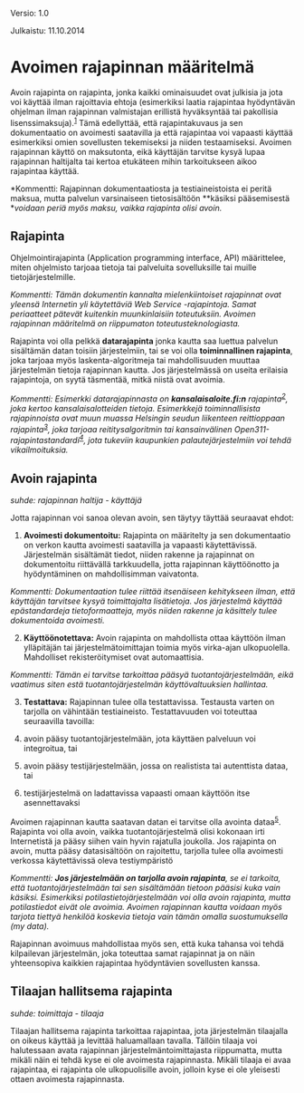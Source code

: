 Versio: 1.0

Julkaistu: 11.10.2014



# Avoimen rajapinnan määritelmä

Avoin rajapinta on rajapinta, jonka kaikki ominaisuudet ovat julkisia ja jota voi käyttää ilman rajoittavia ehtoja (esimerkiksi laatia rajapintaa hyödyntävän ohjelman ilman rajapinnan valmistajan erillistä hyväksyntää tai pakollisia lisenssimaksuja).<sup>[1]</sup> Tämä edellyttää, että rajapintakuvaus ja sen dokumentaatio on avoimesti saatavilla ja että rajapintaa voi vapaasti käyttää esimerkiksi omien sovellusten tekemiseksi ja niiden testaamiseksi. Avoimen rajapinnan käyttö on maksutonta, eikä käyttäjän tarvitse kysyä lupaa rajapinnan haltijalta tai kertoa etukäteen mihin tarkoitukseen aikoo rajapintaa käyttää.

*Kommentti: Rajapinnan dokumentaatiosta ja testiaineistoista ei peritä maksua, mutta palvelun varsinaiseen tietosisältöön **käsiksi pääsemisestä **voidaan periä myös maksu, vaikka rajapinta olisi avoin.*

## Rajapinta

Ohjelmointirajapinta (Application programming interface, API) määrittelee, miten ohjelmisto tarjoaa tietoja tai palveluita sovelluksille tai muille tietojärjestelmille.

*Kommentti: Tämän dokumentin kannalta mielenkiintoiset rajapinnat ovat yleensä Internetin yli käytettäviä Web Service -rajapintoja. Samat periaatteet pätevät kuitenkin muunkinlaisiin toteutuksiin. Avoimen rajapinnan määritelmä on riippumaton toteutusteknologiasta.*

Rajapinta voi olla pelkkä **datarajapinta** jonka kautta saa luettua palvelun sisältämän datan toisiin järjestelmiin, tai se voi olla **toiminnallinen rajapinta**, joka tarjoaa myös laskenta-algoritmeja tai mahdollisuuden muuttaa järjestelmän tietoja rajapinnan kautta. Jos järjestelmässä on useita erilaisia  rajapintoja, on syytä täsmentää, mitkä niistä ovat avoimia.

*Kommentti: Esimerkki datarajapinnasta on **kansalaisaloite.fi:n** rajapinta<sup>[2]</sup>, joka kertoo kansalaisalotteiden tietoja. Esimerkkejä toiminnallisista rajapinnoista ovat muun muassa Helsingin seudun liikenteen reittioppaan rajapinta<sup>[3]</sup>, joka tarjoaa reititysalgoritmin tai kansainvälinen Open311-rajapintastandardi<sup>[4]</sup>, jota tukeviin kaupunkien palautejärjestelmiin voi tehdä vikailmoituksia.*

## Avoin rajapinta

*suhde: rajapinnan haltija - käyttäjä*

Jotta rajapinnan voi sanoa olevan avoin, sen täytyy täyttää seuraavat ehdot:

1. **Avoimesti dokumentoitu:** Rajapinta on määritelty ja sen dokumentaatio on verkon kautta avoimesti saatavilla ja vapaasti käytettävissä. Järjestelmän sisältämät tiedot, niiden rakenne ja rajapinnat on dokumentoitu riittävällä tarkkuudella, jotta rajapinnan käyttöönotto ja hyödyntäminen on mahdollisimman vaivatonta.

*Kommentti: Dokumentaation tulee riittää itsenäiseen kehitykseen ilman, että käyttäjän tarvitsee kysyä toimittajalta lisätietoja. Jos järjestelmä käyttää epästandardeja tietoformaatteja, myös niiden rakenne ja käsittely tulee dokumentoida avoimesti.*

2. **Käyttöönotettava:** Avoin rajapinta on mahdollista ottaa käyttöön ilman ylläpitäjän tai järjestelmätoimittajan toimia myös virka-ajan ulkopuolella. Mahdolliset rekisteröitymiset ovat automaattisia.

*Kommentti: Tämän ei tarvitse tarkoittaa pääsyä tuotantojärjestelmään, eikä vaatimus siten estä tuotantojärjestelmän käyttövaltuuksien hallintaa.*

3. **Testattava:** Rajapinnan tulee olla testattavissa. Testausta varten on tarjolla on vähintään testiaineisto. Testattavuuden voi toteuttaa seuraavilla tavoilla:

1. avoin pääsy tuotantojärjestelmään, jota käyttäen palveluun voi integroitua, tai

2. avoin pääsy testijärjestelmään, jossa on realistista tai autenttista dataa, tai

3. testijärjestelmä on ladattavissa vapaasti omaan käyttöön itse asennettavaksi

Avoimen rajapinnan kautta saatavan datan ei tarvitse olla avointa dataa<sup>[5]</sup>. Rajapinta voi olla avoin, vaikka tuotantojärjestelmä olisi kokonaan irti Internetistä ja pääsy siihen vain hyvin rajatulla joukolla. Jos rajapinta on avoin, mutta pääsy datasisältöön on rajoitettu, tarjolla tulee olla avoimesti verkossa käytettävissä oleva testiympäristö

*Kommentti: **Jos järjestelmään on tarjolla avoin rajapinta**, se ei tarkoita, että tuotantojärjestelmään tai sen sisältämään tietoon pääsisi kuka vain käsiksi. Esimerkiksi potilastietojärjestelmään voi olla avoin rajapinta, mutta potilastiedot eivät ole avoimia. Avoimen rajapinnan kautta voidaan myös tarjota tiettyä henkilöä koskevia tietoja vain tämän omalla suostumuksella (my data).*

Rajapinnan avoimuus mahdollistaa myös sen, että kuka tahansa voi tehdä kilpailevan järjestelmän, joka toteuttaa samat rajapinnat ja on näin yhteensopiva kaikkien rajapintaa hyödyntävien sovellusten kanssa.

## Tilaajan hallitsema rajapinta

*suhde: toimittaja - tilaaja*

Tilaajan hallitsema rajapinta tarkoittaa rajapintaa, jota järjestelmän tilaajalla on oikeus käyttää ja levittää haluamallaan tavalla. Tällöin tilaaja voi halutessaan avata rajapinnan järjestelmäntoimittajasta riippumatta, mutta mikäli näin ei tehdä kyse ei ole avoimesta rajapinnasta. Mikäli tilaaja ei avaa rajapintaa, ei rajapinta ole ulkopuolisille avoin, jolloin kyse ei ole yleisesti ottaen avoimesta rajapinnasta.


[1]: http://www.kdk.fi/fi/kokonaisarkkitehtuuri/sanasto
[2]: https://www.kansalaisaloite.fi/api
[3]: http://developer.reittiopas.fi/pages/fi/reittiopas-api
[4]: http://www.open311.org/
[5]: http://opendefinition.org/
